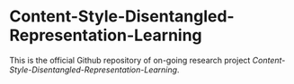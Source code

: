 # Content-Style-Disentangled-Representation-Learning

This is the official Github repository of on-going research project *Content-Style-Disentangled-Representation-Learning*. 


